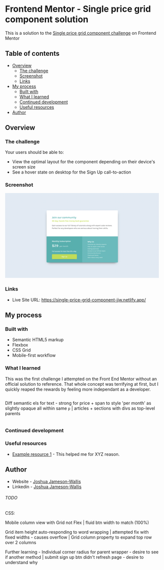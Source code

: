 # Frontend Mentor - Single price grid component solution

This is a solution to the [Single price grid component challenge](https://www.frontendmentor.io/challenges/single-price-grid-component-5ce41129d0ff452fec5abbbc) on Frontend Mentor

## Table of contents

-  [Overview](#overview)
   -  [The challenge](#the-challenge)
   -  [Screenshot](#screenshot)
   -  [Links](#links)
-  [My process](#my-process)
   -  [Built with](#built-with)
   -  [What I learned](#what-i-learned)
   -  [Continued development](#continued-development)
   -  [Useful resources](#useful-resources)
-  [Author](#author)

## Overview

### The challenge

Your users should be able to:

-  View the optimal layout for the component depending on their device's screen size
-  See a hover state on desktop for the Sign Up call-to-action

### Screenshot

![](./screenshot.png)

### Links

-  Live Site URL: https://single-price-grid-component-jjw.netlify.app/

## My process

### Built with

-  Semantic HTML5 markup
-  Flexbox
-  CSS Grid
-  Mobile-first workflow

### What I learned

This was the first challenge I attempted on the Front End Mentor without an official solution to reference. That whole concept was terrifying at first, but I quickly reaped the rewards by feeling more independant as a developer.

```html

```

Diff semantic els for text - strong for price + span to style 'per month' as slightly opaque all within same `p` | articles + sections with divs as top-level parents

```css

```

### Continued development

### Useful resources

-  [Example resource 1](https://www.example.com) - This helped me for XYZ reason.

## Author

-  Website - [Joshua Jameson-Wallis](https://www.joshuajamesonwallis.com/)
-  Linkedin - [Joshua Jameson-Wallis](https://www.linkedin.com/in/joshua-jameson-wallis/)

###### TODO

CSS:

Mobile column view with Grid not Flex | fluid btn width to match (100%)

Grid item height auto-responding to word wrapping | attempted fix with fixed widths - causes overflow | Grid column property to expand top row over 2 columns

Further learning - Individual corner radius for parent wrapper - desire to see if another method | submit sign up btn didn't refresh page - desire to understand why
